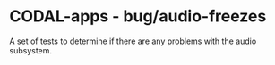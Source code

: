 # CODAL-apps - bug/audio-freezes

A set of tests to determine if there are any problems with the audio subsystem.